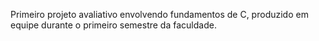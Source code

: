 Primeiro projeto avaliativo envolvendo fundamentos de C, produzido em equipe durante o primeiro semestre da faculdade.
